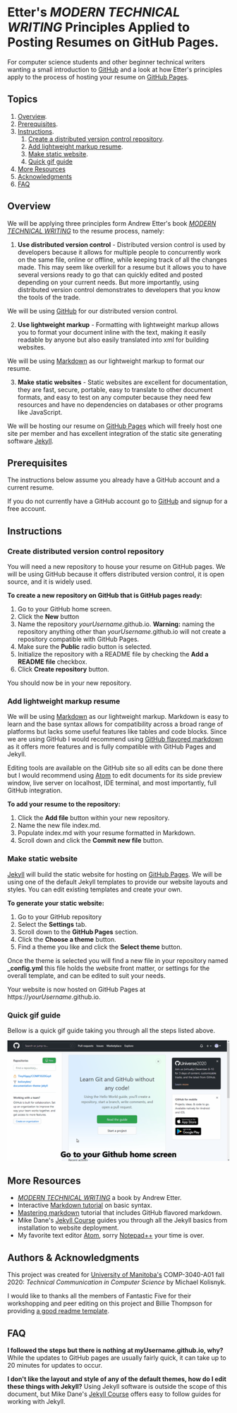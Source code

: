 # Etter's _MODERN TECHNICAL WRITING_ Principles Applied to Posting Resumes on GitHub Pages.

For computer science students and other beginner technical writers wanting a small introduction to  [GitHub](https://github.com) and a look at how Etter's principles apply to the process of hosting your resume on [GitHub Pages](https://pages.github.com/).

## Topics
1. [Overview](#overview).
2. [Prerequisites](#prerequisites).
3. [Instructions](#instructions).    
    1. [Create a distributed version control repository](#create-distributed-version-control-repository).
    2. [Add lightweight markup resume](#add-lightweight-markup-resume).
    3. [Make static website](#make-static-website).
    4. [Quick gif guide](#quick-gif-guide)
4. [More Resources](#more-resources)
5. [Acknowledgments](#acknowledgments)
6. [FAQ](#faq)


## Overview
We will be applying three principles form Andrew Etter's book [_MODERN TECHNICAL WRITING_](https://www.amazon.ca/Modern-Technical-Writing-Introduction-Documentation-ebook/dp/B01A2QL9SS) to the resume process, namely:

1. **Use distributed version control** - Distributed version control is used by developers because it allows for multiple people to concurrently work on the same file, online or offline, while keeping track of all the changes made.
This may seem like overkill for a resume but it allows you to have several versions ready to go that can quickly edited and posted depending on your current needs. But more importantly, using distributed version control demonstrates to developers that you know the tools of the trade.

We will be using [GitHub](https://github.com/) for our distributed version control.


2. **Use lightweight markup** - Formatting with lightweight markup allows you to format your document inline with the text, making it easily readable by anyone but also easily translated into xml for building websites.

We will be using [Markdown](https://www.markdownguide.org/) as our lightweight markup to format our resume.


3. **Make static websites** - Static websites are excellent for documentation, they are fast, secure, portable, easy to translate to other document formats, and easy to test on any computer because they need few resources and have no dependencies on databases or other programs like JavaScript.

We will be hosting our resume on [GitHub Pages](https://pages.github.com/) which will freely host one site per member and has excellent integration of the static site generating software [Jekyll](https://jekyllrb.com/).


## Prerequisites
The instructions below assume you already have a GitHub account and a current resume.

If you do not currently have a GitHub account go to [GitHub](https://github.com) and signup for a free account.


## Instructions

### Create distributed version control repository
You will need a new repository to house your resume on GitHub pages. We will be using GitHub because it offers distributed version control, it is open source, and it is widely used.

**To create a new repository on GitHub that is GitHub pages ready:**
1. Go to your GitHub home screen.
2. Click the **New** button
3. Name the repository _yourUsername_.github.io.  **Warning:** naming the repository anything other than _yourUsername_.github.io will not create a repository compatible with GitHub Pages.
4. Make sure the **Public** radio button is selected.
5. Initialize the repository with a README file by checking the **Add a README file** checkbox.
6. Click **Create repository** button.


You should now be in your new repository.

### Add lightweight markup resume
We will be using [Markdown](https://www.markdownguide.org/) as our lightweight markup. Markdown is easy to learn and the base syntax allows for compatibility across a broad range of platforms but lacks some useful features like tables and code blocks. Since we are using GitHub I would recommend using [GitHub flavored markdown](https://github.github.com/gfm/) as it offers more features and is fully compatible with GitHub Pages and Jekyll.

Editing tools are available on the GitHub site so all edits can be done there but I would recommend using [Atom](https://atom.io/) to edit documents for its side preview window, live server on localhost, IDE terminal, and most importantly, full GitHub integration.

**To add your resume to the repository:**
1. Click the **Add file** button within your new repository.
2. Name the new file index.md.
2. Populate index.md with your resume formatted in Markdown.
3. Scroll down and click the **Commit new file** button.

### Make static website
[Jekyll](https://jekyllrb.com/) will build the static website for hosting on [GitHub Pages](https://pages.github.com). We will be using one of the default Jekyll templates to provide our website layouts and styles. You can edit existing templates and create your own.

**To generate your static website:**
1. Go to your GitHub repository
2. Select the **Settings** tab.
3. Scroll down to the **GitHub Pages** section.
4. Click the **Choose a theme** button.
5. Find a theme you like and click the **Select theme** button.

Once the theme is selected you will find a new file in your repository named **_config.yml** this file holds the website front matter, or settings for the overall template, and can be edited to suit your needs.

Your website is now hosted on GitHub Pages at https://_yourUsername_.github.io.

### Quick gif guide
Bellow is a quick gif guide taking you through all the steps listed above.


![Quick guide](gifGuide.gif)


## More Resources
* [_MODERN TECHNICAL WRITING_](https://www.amazon.ca/Modern-Technical-Writing-Introduction-Documentation-ebook/dp/B01A2QL9SS) a book by Andrew Etter.
* Interactive [Markdown tutorial](https://www.markdowntutorial.com/) on basic syntax.
* [Mastering markdown](https://guides.github.com/features/mastering-markdown/) tutorial that includes GitHub flavored markdown.
* Mike Dane's [Jekyll Course](https://www.mikedane.com/static-site-generators/jekyll) guides you through all the Jekyll basics from installation to website deployment.
* My favorite text editor [Atom](https://atom.io/), sorry [Notepad++](https://notepad-plus-plus.org/) your time is over.

## Authors & Acknowledgments
This project was created for [University of Manitoba's](https://umanitoba.ca) COMP-3040-A01 fall 2020: _Technical Communication in Computer Science_ by Michael Kolisnyk.

I would like to thanks all the members of Fantastic Five for their workshopping and peer editing on this project and Billie Thompson for providing [a good readme template](https://github.com/PurpleBooth/a-good-readme-template).


## FAQ
**I followed the steps but there is nothing at myUsername.github.io, why?**
While the updates to GitHub pages are usually fairly quick, it can take up to 20 minutes for updates to occur.

**I don't like the layout and style of any of the default themes, how do I edit these things with Jekyll?**
Using Jekyll software is outside the scope of this document, but Mike Dane's  [Jekyll Course](https://www.mikedane.com/static-site-generators/jekyll) offers easy to follow guides for working with Jekyll.
